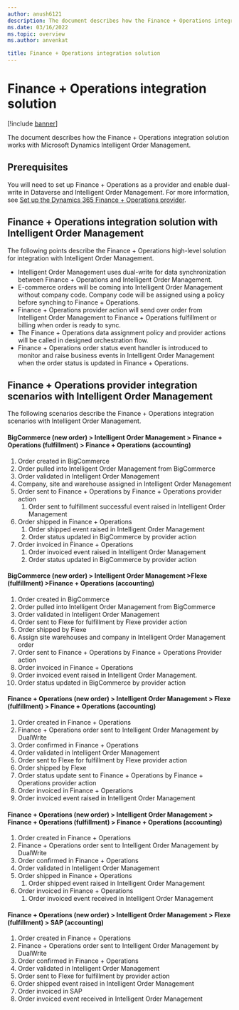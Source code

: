 ```yaml
---
author: anush6121 
description: The document describes how the Finance + Operations integration solution works with Microsoft Dynamics Intelligent Order Management.
ms.date: 03/16/2022
ms.topic: overview
ms.author: anvenkat

title: Finance + Operations integration solution
---
```


# Finance + Operations integration solution

[!include [banner](includes/banner.md)]

The document describes how the Finance + Operations integration solution works with Microsoft Dynamics Intelligent Order Management.

## Prerequisites 

You will need to set up Finance + Operations as a provider and enable dual-write in Dataverse and Intelligent Order Management. For more information, see [Set up the Dynamics 365 Finance + Operations provider](set-up-finops-provider.md).

## Finance + Operations integration solution with Intelligent Order Management

The following points describe the Finance + Operations high-level solution for integration with Intelligent Order Management.

- Intelligent Order Management uses dual-write for data synchronization between Finance + Operations and Intelligent Order Management.
- E-commerce orders will be coming into Intelligent Order Management without company code. Company code will be assigned using a policy before synching to Finance + Operations.
- Finance + Operations provider action will send over order from Intelligent Order Management to Finance + Operations fulfillment or billing when order is ready to sync. 
- The Finance + Operations data assignment policy and provider actions will be called in designed orchestration flow.
- Finance + Operations order status event handler is introduced to monitor and raise business events in Intelligent Order Management when the order status is updated in Finance + Operations.
    
## Finance + Operations provider integration scenarios with Intelligent Order Management

The following scenarios describe the Finance + Operations integration scenarios with Intelligent Order Management.

#### BigCommerce (new order) \> Intelligent Order Management \> Finance + Operations (fulfillment) \> Finance + Operations (accounting)

1. Order created in BigCommerce
1. Order pulled into Intelligent Order Management from BigCommerce
1. Order validated in Intelligent Order Management
1. Company, site and warehouse assigned in Intelligent Order Management
1. Order sent to Finance + Operations by Finance + Operations provider action
    1.	Order sent to fulfillment successful event raised in Intelligent Order Management
1. Order shipped in Finance + Operations
    1.  Order shipped event raised in Intelligent Order Management
    1. Order status updated in BigCommerce by provider action
1. Order invoiced in Finance + Operations
    1.  Order invoiced event raised in Intelligent Order Management
    1. Order status updated in BigCommerce by provider action

#### BigCommerce (new order) \> Intelligent Order Management \>Flexe (fulfillment) \>Finance + Operations (accounting)

1. Order created in BigCommerce
1. Order pulled into Intelligent Order Management from BigCommerce
1. Order validated in Intelligent Order Management
1. Order sent to Flexe for fulfillment by Flexe provider action
1. Order shipped by Flexe
1. Assign site warehouses and company in Intelligent Order Management order
1. Order sent to Finance + Operations by Finance + Operations Provider action
1. Order invoiced in Finance + Operations
1. Order invoiced event raised in Intelligent Order Management.
1. Order status updated in BigCommerce by provider action

#### Finance + Operations (new order) \> Intelligent Order Management \> Flexe (fulfillment) \> Finance + Operations (accounting)

1. Order created in Finance + Operations
1. Finance + Operations order sent to Intelligent Order Management by DualWrite
1. Order confirmed in Finance + Operations
1. Order validated in Intelligent Order Management
1. Order sent to Flexe for fulfillment by Flexe provider action
1. Order shipped by Flexe
1. Order status update sent to Finance + Operations by Finance + Operations provider action
1. Order invoiced in Finance + Operations
1. Order invoiced event raised in Intelligent Order Management

#### Finance + Operations (new order) \> Intelligent Order Management \> Finance + Operations (fulfillment) \> Finance + Operations (accounting)

1. Order created in Finance + Operations
1. Finance + Operations order sent to Intelligent Order Management by DualWrite
1. Order confirmed in Finance + Operations
1. Order validated in Intelligent Order Management
1. Order shipped in Finance + Operations
    1. Order shipped event raised in Intelligent Order Management
1. Order invoiced in Finance + Operations
    1. Order invoiced event received in Intelligent Order Management

#### Finance + Operations (new order) \> Intelligent Order Management \> Flexe (fulfillment) \> SAP (accounting)

1. Order created in Finance + Operations
1. Finance + Operations order sent to Intelligent Order Management by DualWrite
1. Order confirmed in Finance + Operations
1. Order validated in Intelligent Order Management
1. Order sent to Flexe for fulfillment by provider action
1. Order shipped event raised in Intelligent Order Management
1. Order invoiced in SAP
1. Order invoiced event received in Intelligent Order Management
